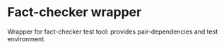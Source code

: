 # Fact-checker wrapper
Wrapper for fact-checker test tool: provides pair-dependencies and test environment.
